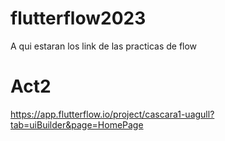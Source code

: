 # flutterflow2023
A qui estaran los link de las practicas de flow

# Act2

https://app.flutterflow.io/project/cascara1-uagull?tab=uiBuilder&page=HomePage
